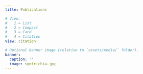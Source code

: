 ```yaml
---
title: Publications

# View.
#   1 = List
#   2 = Compact
#   3 = Card
#   4 = Citation
view: citation

# Optional banner image (relative to `assets/media/` folder).
banner:
  caption: ''
  image: syntrichia.jpg
---
```


